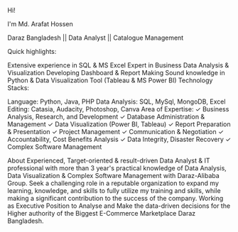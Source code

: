 Hi!

I'm Md. Arafat Hossen

Daraz Bangladesh || Data Analyst || Catalogue Management

Quick highlights:

Extensive experience in SQL & MS Excel
Expert in Business Data Analysis & Visualization
Developing Dashboard & Report Making
Sound knowledge in Python & Data Visualization Tool (Tableau & MS Power BI)
Technology Stacks:

Language: Python, Java, PHP
Data Analysis: SQL, MySql, MongoDB, Excel
Editing: Catasia, Audacity, Photoshop, Canva
Area of Expertise:
✓ Business Analysis, Research, and Development
✓ Database Administration & Management
✓ Data Visualization (Power BI, Tableau)
✓ Report Preparation & Presentation
✓ Project Management
✓ Communication & Negotiation
✓ Accountability, Cost Benefits Analysis
✓ Data Integrity, Disaster Recovery
✓ Complex Software Management

About
Experienced, Target-oriented & result-driven Data Analyst & IT professional with more than 3 year's practical knowledge of Data Analysis, Data Visualization & Complex Software Management with Daraz-Alibaba Group.
Seek a challenging role in a reputable organization to expand my learning, knowledge, and skills to fully utilize my training and skills, while making a significant contribution to the success of the company.
Working as Executive Position to Analyse and Make the data-driven decisions for the Higher authority of the Biggest E-Commerce Marketplace Daraz Bangladesh.

<!---
arafatRana/arafatRana is a ✨ special ✨ repository because its `README.md` (this file) appears on your GitHub profile.
You can click the Preview link to take a look at your changes.
--->
